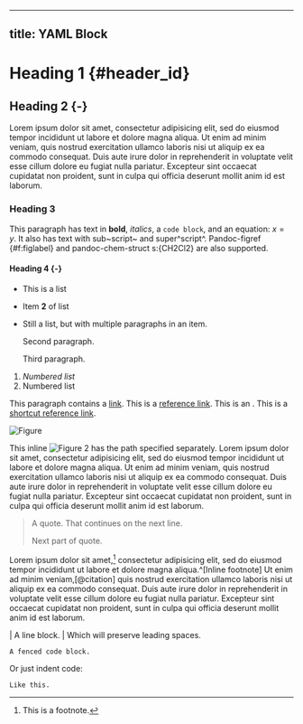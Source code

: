 <!-- SYNTAX TEST "Packages/PandocSyntax/PandocSyntax.sublime-syntax" -->

---
title: YAML Block
---

# Heading 1 {#header_id}

## Heading 2 {-}

Lorem ipsum dolor sit amet, consectetur adipisicing elit, sed do eiusmod
tempor incididunt ut labore et dolore magna aliqua. Ut enim ad minim veniam,
quis nostrud exercitation ullamco laboris nisi ut aliquip ex ea commodo
consequat. Duis aute irure dolor in reprehenderit in voluptate velit esse
cillum dolore eu fugiat nulla pariatur. Excepteur sint occaecat cupidatat non
proident, sunt in culpa qui officia deserunt mollit anim id est laborum.

### Heading 3

This paragraph has text in **bold**, *italics*, a `code block`, and an
equation: $x = y$. It also has text with sub~script~ and super^script^.
Pandoc-figref {#f:figlabel} and pandoc-chem-struct s:{CH2Cl2} are also
supported.

#### Heading 4 {-}

- This is a list
- Item **2** of list

-   Still a list, but with multiple paragraphs in an item.

    Second paragraph.

    Third paragraph.

1. *Numbered list*
2. Numbered list

<!-- This text is part of a comment. -->

This paragraph contains a [link](\url). This is a [reference link][ref]. This
is an <inline link.html>. This is a [shortcut reference link].

![Figure](/path)

This inline ![Figure 2] has the path specified separately. Lorem ipsum dolor
sit amet, consectetur adipisicing elit, sed do eiusmod tempor incididunt ut
labore et dolore magna aliqua. Ut enim ad minim veniam, quis nostrud
exercitation ullamco laboris nisi ut aliquip ex ea commodo consequat. Duis
aute irure dolor in reprehenderit in voluptate velit esse cillum dolore eu
fugiat nulla pariatur. Excepteur sint occaecat cupidatat non proident, sunt in
culpa qui officia deserunt mollit anim id est laborum.

[ref]: \url

[shortcut reference link]: \url

[Figure 2]: /path

> A quote.
    That continues on the next line.
> 
> Next part of quote.

Lorem ipsum dolor sit amet,[^noteref] consectetur adipisicing elit, sed do
eiusmod tempor incididunt ut labore et dolore magna aliqua.^[Inline footnote]
Ut enim ad minim veniam,[@citation] quis nostrud exercitation ullamco laboris
nisi ut aliquip ex ea commodo consequat. Duis aute irure dolor in
reprehenderit in voluptate velit esse cillum dolore eu fugiat nulla pariatur.
Excepteur sint occaecat cupidatat non proident, sunt in culpa qui officia
deserunt mollit anim id est laborum.

[^noteref]: This is a footnote.

| A line block.
|   Which will preserve leading spaces.

~~~
A fenced code block.
~~~

Or just indent code:

    Like this.

